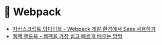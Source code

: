 # 📝 Webpack

- [자바스크립트 딥다이브 - Webpack 개발 환경에서 Sass 사용하기](https://poiemaweb.com/sass-webpack)
- [웹팩 핸드북 - 웹팩을 가장 쉽고 빠르게 배우는 방법](https://joshua1988.github.io/webpack-guide/)
